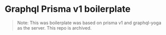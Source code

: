 # Graphql Prisma v1 boilerplate

> Note:
>	This was boilerplate was based on prisma v1 and graphql-yoga as the server.
> This repo is archived.
